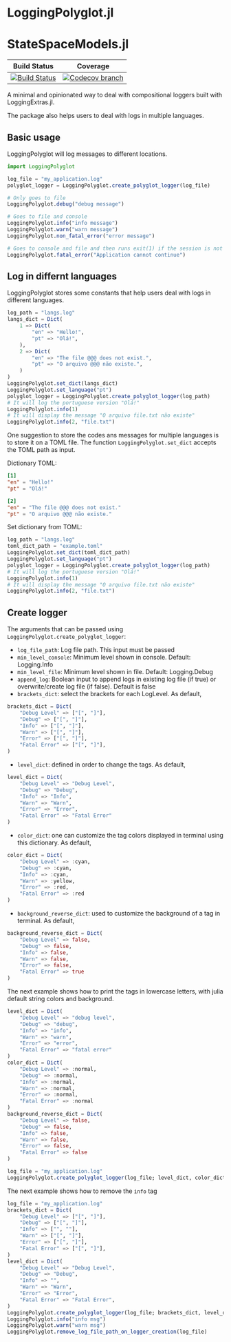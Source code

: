 # LoggingPolyglot.jl

[build-img]: https://github.com/psrenergy/LoggingPolyglot.jl/workflows/CI/badge.svg?branch=master
[build-url]: https://github.com/psrenergy/LoggingPolyglot.jl/actions?query=workflow%3ACI

[codecov-img]: https://codecov.io/gh/psrenergy/LoggingPolyglot.jl/coverage.svg?branch=master
[codecov-url]: https://codecov.io/gh/psrenergy/LoggingPolyglot.jl?branch=master

# StateSpaceModels.jl

| **Build Status** | **Coverage** |
|:-----------------:|:-----------------:|
| [![Build Status][build-img]][build-url] | [![Codecov branch][codecov-img]][codecov-url] |

A minimal and opinionated way to deal with compositional loggers built with LoggingExtras.jl. 

The package also helps users to deal with logs in multiple languages.

## Basic usage

LoggingPolyglot will log messages to different locations.

```julia
import LoggingPolyglot

log_file = "my_application.log"
polyglot_logger = LoggingPolyglot.create_polyglot_logger(log_file)

# Only goes to file
LoggingPolyglot.debug("debug message")

# Goes to file and console
LoggingPolyglot.info("info message")
LoggingPolyglot.warn("warn message")
LoggingPolyglot.non_fatal_error("error message")

# Goes to console and file and then runs exit(1) if the session is not iterative.
LoggingPolyglot.fatal_error("Application cannot continue")
```

## Log in differnt languages

LoggingPolyglot stores some constants that help users deal with logs in different languages.

```julia
log_path = "langs.log"
langs_dict = Dict(
    1 => Dict(
        "en" => "Hello!",
        "pt" => "Olá!",
    ),
    2 => Dict(
        "en" => "The file @@@ does not exist.",
        "pt" => "O arquivo @@@ não existe.",
    )
)
LoggingPolyglot.set_dict(langs_dict)
LoggingPolyglot.set_language("pt")
polyglot_logger = LoggingPolyglot.create_polyglot_logger(log_path)
# It will log the portuguese version "Olá!"
LoggingPolyglot.info(1)
# It will display the message "O arquivo file.txt não existe"
LoggingPolyglot.info(2, "file.txt")
```

One suggestion to store the codes ans messages for multiple languages is to store it on a TOML file. The function `LoggingPolyglot.set_dict` accepts the TOML path as input. 

Dictionary TOML:
```toml
[1]
"en" = "Hello!"
"pt" = "Olá!"

[2]
"en" = "The file @@@ does not exist."
"pt" = "O arquivo @@@ não existe."
```

Set dictionary from TOML:
```julia
log_path = "langs.log"
toml_dict_path = "example.toml"
LoggingPolyglot.set_dict(toml_dict_path)
LoggingPolyglot.set_language("pt")
polyglot_logger = LoggingPolyglot.create_polyglot_logger(log_path)
# It will log the portuguese version "Olá!"
LoggingPolyglot.info(1)
# It will display the message "O arquivo file.txt não existe"
LoggingPolyglot.info(2, "file.txt")
```

## Create logger

The arguments that can be passed using `LoggingPolyglot.create_polyglot_logger`:
* `log_file_path`: Log file path. This input must be passed
* `min_level_console`: Minimum level shown in console. Default: Logging.Info
* `min_level_file`: Minimum level shown in file. Default: Logging.Debug
* `append_log`: Boolean input to append logs in existing log file (if true) or overwrite/create log file (if false). Default is false
* `brackets_dict`: select the brackets for each LogLevel. As default,
```julia
brackets_dict = Dict(
    "Debug Level" => ["[", "]"],
    "Debug" => ["[", "]"],
    "Info" => ["[", "]"],
    "Warn" => ["[", "]"],
    "Error" => ["[", "]"],
    "Fatal Error" => ["[", "]"],
)
```
* `level_dict`: defined in order to change the tags. As default, 
```julia
level_dict = Dict(
    "Debug Level" => "Debug Level",
    "Debug" => "Debug",
    "Info" => "Info",
    "Warn" => "Warn",
    "Error" => "Error",
    "Fatal Error" => "Fatal Error"
)
```
* `color_dict`: one can customize the tag colors displayed in terminal using this dictionary. As default,
```julia
color_dict = Dict(
    "Debug Level" => :cyan,
    "Debug" => :cyan,
    "Info" => :cyan,
    "Warn" => :yellow,
    "Error" => :red,
    "Fatal Error" => :red
)
```
* `background_reverse_dict`: used to customize the background of a tag in terminal. As default, 
```julia
background_reverse_dict = Dict(
    "Debug Level" => false,
    "Debug" => false,
    "Info" => false,
    "Warn" => false,
    "Error" => false,
    "Fatal Error" => true
)
```

The next example shows how to print the tags in lowercase letters, with julia default string colors and background.
```julia
level_dict = Dict(
    "Debug Level" => "debug level",
    "Debug" => "debug",
    "Info" => "info",
    "Warn" => "warn",
    "Error" => "error",
    "Fatal Error" => "fatal error"
)
color_dict = Dict(
    "Debug Level" => :normal,
    "Debug" => :normal,
    "Info" => :normal,
    "Warn" => :normal,
    "Error" => :normal,
    "Fatal Error" => :normal
)
background_reverse_dict = Dict(
    "Debug Level" => false,
    "Debug" => false,
    "Info" => false,
    "Warn" => false,
    "Error" => false,
    "Fatal Error" => false
)

log_file = "my_application.log"
LoggingPolyglot.create_polyglot_logger(log_file; level_dict, color_dict, background_reverse_dict)
```

The next example shows how to remove the `info` tag
```julia
log_file = "my_application.log"
brackets_dict = Dict(
    "Debug Level" => ["[", "]"],
    "Debug" => ["[", "]"],
    "Info" => ["", ""],
    "Warn" => ["[", "]"],
    "Error" => ["[", "]"],
    "Fatal Error" => ["[", "]"],
)
level_dict = Dict(
    "Debug Level" => "Debug Level",
    "Debug" => "Debug",
    "Info" => "",
    "Warn" => "Warn",
    "Error" => "Error",
    "Fatal Error" => "Fatal Error",
)
LoggingPolyglot.create_polyglot_logger(log_file; brackets_dict, level_dict)
LoggingPolyglot.info("info msg")
LoggingPolyglot.warn("warn msg")
LoggingPolyglot.remove_log_file_path_on_logger_creation(log_file)
```
